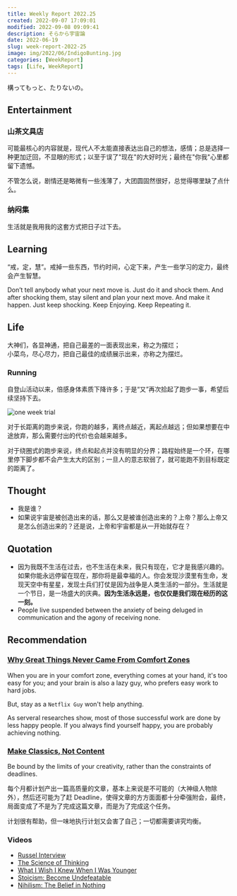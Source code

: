 ```yaml
---
title: Weekly Report 2022.25
created: 2022-09-07 17:09:01
modified: 2022-09-08 09:09:41
description: そらから宇宙論
date: 2022-06-19
slug: week-report-2022-25
image: img/2022/06/IndigoBunting.jpg
categories: [WeekReport]
tags: [Life, WeekReport]
---
```


構ってもっと、たりないの。

## Entertainment

### 山茶文具店

可能最核心的内容就是，现代人不太能直接表达出自己的想法，感情；总是选择一种更加迂回，不显眼的形式；以至于误了"现在"的大好时光；最终在"你我"心里都留下遗憾。

不管怎么说，剧情还是略微有一些浅薄了，大团圆固然很好，总觉得哪里缺了点什么。

### 纳闷集

生活就是我用我的这套方式把日子过下去。

## Learning

“戒，定，慧”。戒掉一些东西，节约时间，心定下来，产生一些学习的定力，最终会产生智慧。

Don’t tell anybody what your next move is. Just do it and shock them. And after shocking them, stay silent and plan your next move. And make it happen. Just keep shocking. Keep Enjoying. Keep Repeating it.

## Life

大神们，各显神通，把自己最差的一面表现出来，称之为摆烂；  
小菜鸟，尽心尽力，把自己最佳的成绩展示出来，亦称之为摆烂。

### Running

自登山活动以来，倍感身体素质下降许多；于是“又”再次拾起了跑步一事，希望后续坚持下去。

![one week trial](img/2022/06/running.jpg)

对于长距离的跑步来说，你跑的越多，离终点越近，离起点越远；但如果想要在中途放弃，那么需要付出的代价也会越来越多。

对于绕圈式的跑步来说，终点和起点并没有明显的分界；路程始终是一个环，在哪里停下脚步都不会产生太大的区别；一旦人的意志软弱了，就可能跑不到目标既定的距离了。

## Thought

- 我是谁？
- 如果说宇宙是被创造出来的话，那么又是被谁创造出来的？上帝？那么上帝又是怎么创造出来的？还是说，上帝和宇宙都是从一开始就存在？

## Quotation

- 因为我既不生活在过去，也不生活在未来，我只有现在，它才是我感兴趣的。如果你能永远停留在现在，那你将是最幸福的人。你会发现沙漠里有生命，发现天空中有星星，发现士兵们打仗是因为战争是人类生活的一部分。生活就是一个节日，是一场盛大的庆典。**因为生活永远是，也仅仅是我们现在经历的这一刻。**
- People live suspended between the anxiety of being deluged in communication and the agony of receiving none.

## Recommendation

### [Why Great Things Never Came From Comfort Zones](https://durmonski.com/self-improvement/great-things-never-came-from-comfort-zones/)

When you are in your comfort zone, everything comes at your hand, it's too easy for you; and your brain is also a lazy guy, who prefers easy work to hard jobs.

But, stay as a `Netflix Guy` won't help anything.

As serveral researches show, most of those successful work are done by less happy people. If you always find yourself happy, you are probably achieving nothing.

### [Make Classics, Not Content](https://moretothat.com/make-classics-not-content/)

Be bound by the limits of your creativity, rather than the constraints of deadlines.

每个月都计划产出一篇高质量的文章，基本上来说是不可能的（大神级人物除外），然后还可能为了赶 Deadline，使得文章的方方面面都十分牵强附会，最终，局面变成了不是为了完成这篇文章，而是为了完成这个任务。

计划很有帮助，但一味地执行计划又会害了自己；一切都需要讲究均衡。

### Videos

- [Russel Interview](https://www.youtube.com/watch?v=xL_sMXfzzyA)
- [The Science of Thinking](https://www.youtube.com/watch?v=UBVV8pch1dM)
- [What I Wish I Knew When I Was Younger](https://www.youtube.com/watch?v=YMPzDiraNnA)
- [Stoicism: Become Undefeatable](https://www.youtube.com/watch?v=EFkyxzJtiv4)
- [Nihilism: The Belief in Nothing](https://www.youtube.com/watch?v=ZOvyn72x6kQ)
